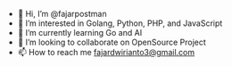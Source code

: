 - 👋 Hi, I’m @fajarpostman
- 👀 I’m interested in Golang, Python, PHP, and JavaScript
- 🌱 I’m currently learning Go and AI
- 💞️ I’m looking to collaborate on OpenSource Project 
- 📫 How to reach me fajardwirianto3@gmail.com

<!---
fajarpostman/fajarpostman is a ✨ special ✨ repository because its `README.md` (this file) appears on your GitHub profile.
You can click the Preview link to take a look at your changes.
--->
